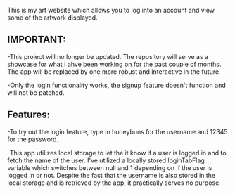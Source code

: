 This is my art website which allows you to log into an account and view some of the artwork displayed.


IMPORTANT:
---------
-This project will no longer be updated. The repository will serve as a showcase for what I ahve been working on for the past couple of months. The app will be replaced by one more robust and interactive in the future.

-Only the login functionality works, the signup feature doesn't function and will not be patched.


Features:
---------
-To try out the login feature, type in honeybuns for the username and 12345 for the password. 

-This app utilizes local storage to let the it know if a user is logged in and to fetch the name of the user. I've utilized a locally stored loginTabFlag variable which switches between null and 1 depending on if the user is logged in or not. Despite the fact that the username is also
stored in the local storage and is retrieved by the app, it practically serves no purpose. 

